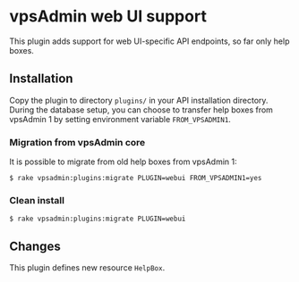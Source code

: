 vpsAdmin web UI support
=======================

This plugin adds support for web UI-specific API endpoints, so far only help
boxes.

## Installation
Copy the plugin to directory `plugins/` in your API installation directory.
During the database setup, you can choose to transfer help boxes
from vpsAdmin 1 by setting environment variable `FROM_VPSADMIN1`.

### Migration from vpsAdmin core
It is possible to migrate from old help boxes from vpsAdmin 1:

    $ rake vpsadmin:plugins:migrate PLUGIN=webui FROM_VPSADMIN1=yes

### Clean install

    $ rake vpsadmin:plugins:migrate PLUGIN=webui

## Changes
This plugin defines new resource `HelpBox`.
